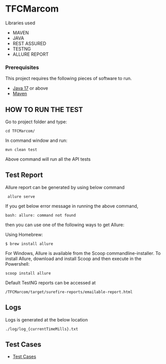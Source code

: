 # TFCMarcom

Libraries used

* MAVEN
* JAVA
* REST ASSURED
* TESTNG
* ALLURE REPORT

### Prerequisites

This project requires the following pieces of software to run.

* [Java 17](https://www.oracle.com/java/technologies/downloads/#java17) or above
* [Maven](https://maven.apache.org/install.html)

## HOW TO RUN THE TEST

Go to project folder and type:

    cd TFCMarcom/ 

In command window and run:

    mvn clean test

Above command will run all the API tests

## Test Report

Allure report can be generated by using below command

     allure serve

If you get below error message in running the above command, 

    bash: allure: command not found

then you can use one of the following ways to get Allure:

Using Homebrew:

    $ brew install allure

For Windows, Allure is available from the Scoop commandline-installer. To install Allure, download and install Scoop and then execute in the Powershell:
    
    scoop install allure

Default TestNG reports can be accessed at 

    /TFCMarcom/target/surefire-reports/emailable-report.html

## Logs

Logs is generated at the below location

    ./log/log_{currentTimeMills}.txt

## Test Cases 

* [Test Cases]([https://github.com/rpshjha/TFCMarcom/blob/master/OMDB_API_TESTCASE.xlsx](https://docs.google.com/spreadsheets/d/1oLfWtkv9VlvYo50ioyHWvSGMl1Zp_DIeM8KE8JIouHM/edit?usp=sharing)https://docs.google.com/spreadsheets/d/1oLfWtkv9VlvYo50ioyHWvSGMl1Zp_DIeM8KE8JIouHM/edit?usp=sharing)

